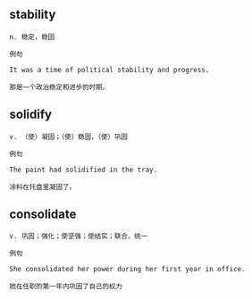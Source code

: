## stability
```
n. 稳定，稳固

例句

It was a time of political stability and progress.

那是一个政治稳定和进步的时期。
```
## solidify
```
v. （使）凝固；（使）稳固，（使）巩固

例句

The paint had solidified in the tray.

涂料在托盘里凝固了。
```
## consolidate
```
v. 巩固；强化；使坚强；使结实；联合，统一

例句

She consolidated her power during her first year in office.

她在任职的第一年内巩固了自己的权力
```